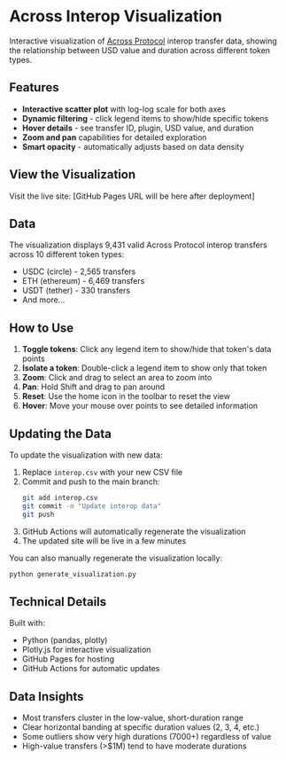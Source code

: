 # Across Interop Visualization

Interactive visualization of [Across Protocol](https://across.to/) interop transfer data, showing the relationship between USD value and duration across different token types.

## Features

- **Interactive scatter plot** with log-log scale for both axes
- **Dynamic filtering** - click legend items to show/hide specific tokens
- **Hover details** - see transfer ID, plugin, USD value, and duration
- **Zoom and pan** capabilities for detailed exploration
- **Smart opacity** - automatically adjusts based on data density

## View the Visualization

Visit the live site: [GitHub Pages URL will be here after deployment]

## Data

The visualization displays 9,431 valid Across Protocol interop transfers across 10 different token types:
- USDC (circle) - 2,565 transfers
- ETH (ethereum) - 6,469 transfers
- USDT (tether) - 330 transfers
- And more...

## How to Use

1. **Toggle tokens**: Click any legend item to show/hide that token's data points
2. **Isolate a token**: Double-click a legend item to show only that token
3. **Zoom**: Click and drag to select an area to zoom into
4. **Pan**: Hold Shift and drag to pan around
5. **Reset**: Use the home icon in the toolbar to reset the view
6. **Hover**: Move your mouse over points to see detailed information

## Updating the Data

To update the visualization with new data:

1. Replace `interop.csv` with your new CSV file
2. Commit and push to the main branch:
   ```bash
   git add interop.csv
   git commit -m "Update interop data"
   git push
   ```
3. GitHub Actions will automatically regenerate the visualization
4. The updated site will be live in a few minutes

You can also manually regenerate the visualization locally:
```bash
python generate_visualization.py
```

## Technical Details

Built with:
- Python (pandas, plotly)
- Plotly.js for interactive visualization
- GitHub Pages for hosting
- GitHub Actions for automatic updates

## Data Insights

- Most transfers cluster in the low-value, short-duration range
- Clear horizontal banding at specific duration values (2, 3, 4, etc.)
- Some outliers show very high durations (7000+) regardless of value
- High-value transfers (>$1M) tend to have moderate durations
